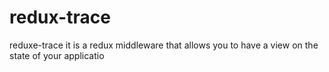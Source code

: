 # redux-trace
reduxe-trace it is a redux middleware that allows you to have a view on the state of your applicatio
